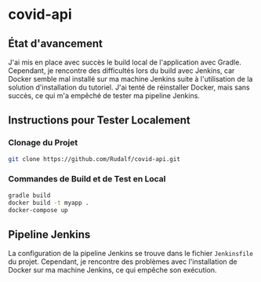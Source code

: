 # covid-api

## État d'avancement

J'ai mis en place avec succès le build local de l'application avec Gradle. Cependant, je rencontre des difficultés lors du build avec Jenkins, car Docker semble mal installé sur ma machine Jenkins suite à l'utilisation de la solution d'installation du tutoriel. J'ai tenté de réinstaller Docker, mais sans succès, ce qui m'a empêché de tester ma pipeline Jenkins.

## Instructions pour Tester Localement

### Clonage du Projet

```bash
git clone https://github.com/Rudalf/covid-api.git
```

### Commandes de Build et de Test en Local

```bash
gradle build
docker build -t myapp .
docker-compose up
```

## Pipeline Jenkins

La configuration de la pipeline Jenkins se trouve dans le fichier `Jenkinsfile` du projet. Cependant, je rencontre des problèmes avec l'installation de Docker sur ma machine Jenkins, ce qui empêche son exécution.
